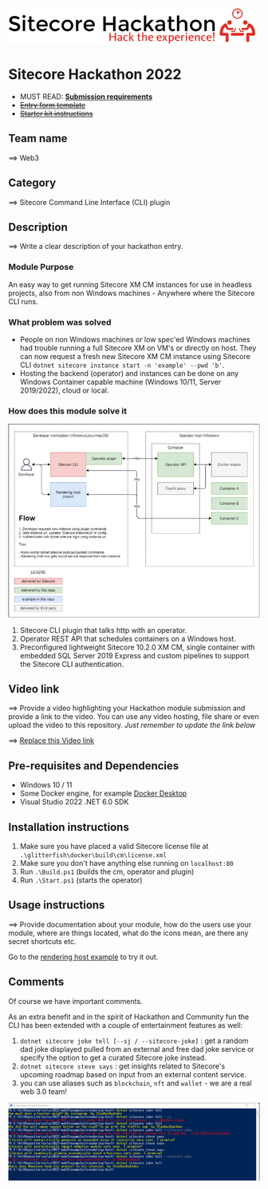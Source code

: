 ![Hackathon Logo](docs/images/hackathon.png?raw=true "Hackathon Logo")

# Sitecore Hackathon 2022

- MUST READ: **[Submission requirements](SUBMISSION_REQUIREMENTS.md)**
- ~~[Entry form template](ENTRYFORM.md)~~
- ~~[Starter kit instructions](STARTERKIT_INSTRUCTIONS.md)~~

## Team name

⟹ Web3

## Category

⟹ Sitecore Command Line Interface (CLI) plugin

## Description

⟹ Write a clear description of your hackathon entry.

### Module Purpose

An easy way to get running Sitecore XM CM instances for use in headless projects, also from non Windows machines - Anywhere where the Sitecore CLI runs.

### What problem was solved

- People on non Windows machines or low spec'ed Windows machines had trouble running a full Sitecore XM on VM's or directly on host. They can now request a fresh new Sitecore XM CM instance using Sitecore CLI `dotnet sitecore instance start -n 'example' --pwd 'b'`.
- Hosting the backend (operator) and instances can be done on any Windows Container capable machine (Windows 10/11, Server 2019/2022), cloud or local.

### How does this module solve it

![Overview](docs/overview.png?raw=true "Overview")

1. Sitecore CLI plugin that talks http with an operator.
1. Operator REST API that schedules containers on a Windows host.
1. Preconfigured lightweight Sitecore 10.2.0 XM CM, single container with embedded SQL Server 2019 Express and custom pipelines to support the Sitecore CLI authentication.

## Video link

⟹ Provide a video highlighting your Hackathon module submission and provide a link to the video. You can use any video hosting, file share or even upload the video to this repository. _Just remember to update the link below_

<!-- TODO -->

⟹ [Replace this Video link](#video-link)

## Pre-requisites and Dependencies

- Windows 10 / 11
- Some Docker engine, for example [Docker Desktop](https://desktop.docker.com/win/stable/amd64/Docker%20Desktop%20Installer.exe)
- Visual Studio 2022 .NET 6.0 SDK

## Installation instructions

1. Make sure you have placed a valid Sitecore license file at `.\glitterfish\docker\build\cm\license.xml`
1. Make sure you don't have anything else running on `localhost:80`
1. Run `.\Build.ps1` (builds the cm, operator and plugin)
1. Run `.\Start.ps1` (starts the operator)

## Usage instructions

⟹ Provide documentation about your module, how do the users use your module, where are things located, what do the icons mean, are there any secret shortcuts etc.

Go to the [rendering host example](examples/rendering-host/README.md) to try it out.

## Comments

Of course we have important comments.

As an extra benefit and in the spirit of Hackathon and Community fun the CLI has been extended with a couple of entertainment features as well:

1. `dotnet sitecore joke tell [--sj / --sitecore-joke]` : get a random dad joke displayed pulled from an external and free dad joke service or specify the option to get a curated Sitecore joke instead.
1. `dotnet sitecore steve says` : get insights related to Sitecore's upcoming roadmap based on input from an external content service.
1. you can use aliases such as `blockchain`, `nft` and `wallet` - we are a real web 3.0 team!


![Jokes CLI](./docs/images/jokes.png)
